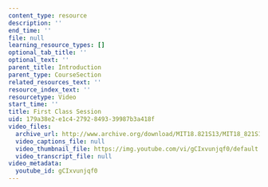 ```yaml
---
content_type: resource
description: ''
end_time: ''
file: null
learning_resource_types: []
optional_tab_title: ''
optional_text: ''
parent_title: Introduction
parent_type: CourseSection
related_resources_text: ''
resource_index_text: ''
resourcetype: Video
start_time: ''
title: First Class Session
uid: 179a38e2-e1c4-2792-8493-39987b3a418f
video_files:
  archive_url: http://www.archive.org/download/MIT18.821S13/MIT18_821S13_introduction_300k.mp4
  video_captions_file: null
  video_thumbnail_file: https://img.youtube.com/vi/gCIxvunjqf0/default.jpg
  video_transcript_file: null
video_metadata:
  youtube_id: gCIxvunjqf0
---
```

